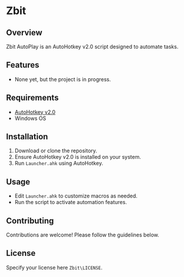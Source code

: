# Zbit

## Overview
Zbit AutoPlay is an AutoHotkey v2.0 script designed to automate tasks.

## Features
- None yet, but the project is in progress.

## Requirements
- [AutoHotkey v2.0](https://www.autohotkey.com/)
- Windows OS

## Installation
1. Download or clone the repository.
2. Ensure AutoHotkey v2.0 is installed on your system.
3. Run `Launcher.ahk` using AutoHotkey.

## Usage
- Edit `Launcher.ahk` to customize macros as needed.
- Run the script to activate automation features.

## Contributing
Contributions are welcome! Please follow the guidelines below.

## License
Specify your license here `Zbit\LICENSE`.
